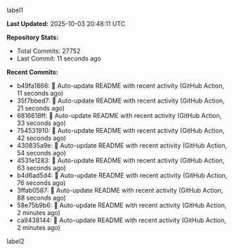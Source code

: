 
label1 
<!-- ACTIVITY_START -->
**Last Updated:** 2025-10-03 20:48:11 UTC

**Repository Stats:**
- Total Commits: 27752
- Last Commit: 11 seconds ago

**Recent Commits:**
- b49fa1866: 🤖 Auto-update README with recent activity (GitHub Action, 11 seconds ago)
- 35f7bbed7: 🤖 Auto-update README with recent activity (GitHub Action, 21 seconds ago)
- 6816618ff: 🤖 Auto-update README with recent activity (GitHub Action, 33 seconds ago)
- 754531910: 🤖 Auto-update README with recent activity (GitHub Action, 42 seconds ago)
- 430835a9e: 🤖 Auto-update README with recent activity (GitHub Action, 54 seconds ago)
- 4531e1283: 🤖 Auto-update README with recent activity (GitHub Action, 63 seconds ago)
- b4d6ad5d4: 🤖 Auto-update README with recent activity (GitHub Action, 76 seconds ago)
- 3ffab0587: 🤖 Auto-update README with recent activity (GitHub Action, 88 seconds ago)
- 58e75b9b6: 🤖 Auto-update README with recent activity (GitHub Action, 2 minutes ago)
- ca9438144: 🤖 Auto-update README with recent activity (GitHub Action, 2 minutes ago)
<!-- ACTIVITY_END -->

label2
